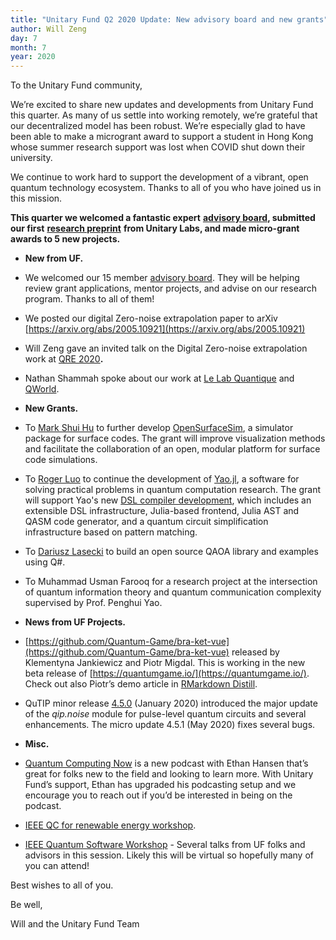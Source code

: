 ```yaml
---
title: "Unitary Fund Q2 2020 Update: New advisory board and new grants"
author: Will Zeng
day: 7
month: 7
year: 2020
---
```


To the Unitary Fund community,

We’re excited to share new updates and developments from Unitary Fund this quarter. As many of us settle into working remotely, we’re grateful that our decentralized model has been robust. We’re especially glad to have been able to make a microgrant award to support a student in Hong Kong whose summer research support was lost when COVID shut down their university.

We continue to work hard to support the development of a vibrant, open quantum technology ecosystem. Thanks to all of you who have joined us in this mission.

**This quarter we welcomed a fantastic expert** [**advisory board**](https://unitary.fund/posts/advisory_board.html)**, submitted our first** [**research preprint**](https://arxiv.org/abs/2003.04941) **from Unitary Labs, and made micro-grant awards to 5 new projects.**

  
*   **New from UF.**

  
*   We welcomed our 15 member [advisory board](https://unitary.fund/posts/advisory_board.html). They will be helping review grant applications, mentor projects, and advise on our research program. Thanks to all of them!
  
*   We posted our digital Zero-noise extrapolation paper to arXiv [https://arxiv.org/abs/2005.10921](https://arxiv.org/abs/2005.10921)
  
*   Will Zeng gave an invited talk on the Digital Zero-noise extrapolation work at [QRE 2020](https://www.quantumresource.org/)**.**
  
*   Nathan Shammah spoke about our work at [Le Lab Quantique](https://youtu.be/7e2-pAUAGho?t=2018) and [QWorld](https://youtu.be/N1bbPL6bnaU).
  

*   **New Grants.**
    

*   To [Mark Shui Hu](https://www.linkedin.com/in/watermarkhu) to further develop [OpenSurfaceSim](https://github.com/watermarkhu/OpenSurfaceSim), a simulator package for surface codes. The grant will improve visualization methods and facilitate the collaboration of an open, modular platform for surface code simulations.
  
*   To [Roger Luo](https://rogerluo.me/) to continue the development of [Yao.jl](https://yaoquantum.org/), a software for solving practical problems in quantum computation research. The grant will support Yao's new [DSL compiler development](https://github.com/QuantumBFS/YaoLang.jl), which includes an extensible DSL infrastructure, Julia-based frontend, Julia AST and QASM code generator, and a quantum circuit simplification infrastructure based on pattern matching.
  
*   To [Dariusz Lasecki](https://dlasecki.github.io/) to build an open source QAOA library and examples using Q#.
  
*   To Muhammad Usman Farooq for a research project at the intersection of quantum information theory and quantum communication complexity supervised by Prof. Penghui Yao.

  
  
*   **News from UF Projects.**

  
*   [https://github.com/Quantum-Game/bra-ket-vue](https://github.com/Quantum-Game/bra-ket-vue) released by Klementyna Jankiewicz and Piotr Migdal. This is working in the new beta release of [https://quantumgame.io/](https://quantumgame.io/). Check out also Piotr’s demo article in [RMarkdown Distill](https://p.migdal.pl/bra-ket-vue-art/).
  
*   QuTIP minor release [4.5.0](http://qutip.org/docs/latest/changelog.html#version-4-5-0-january-31-2020) (January 2020) introduced the major update of the _qip.noise_ module for pulse-level quantum circuits and several enhancements. The micro update 4.5.1 (May 2020) fixes several bugs.

  
*   **Misc.**

  
*   [Quantum Computing Now](https://anchor.fm/quantumcomputingnow) is a new podcast with Ethan Hansen that’s great for folks new to the field and looking to learn more. With Unitary Fund’s support, Ethan has upgraded his podcasting setup and we encourage you to reach out if you’d be interested in being on the podcast. 
  
*   [IEEE QC for renewable energy workshop](https://qce.quantum.ieee.org/quantum-computing-opportunities-for-renewable-energy/).
  
*   [IEEE Quantum Software Workshop](https://qce.quantum.ieee.org/software-for-quantum-applications-algorithms-and-workflows/) - Several talks from UF folks and advisors in this session. Likely this will be virtual so hopefully many of you can attend!
  

Best wishes to all of you.

  

Be well,

Will and the Unitary Fund Team
